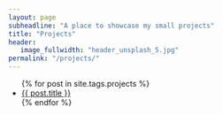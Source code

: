 ```yaml
---
layout: page
subheadline: "A place to showcase my small projects"
title: "Projects"
header:
   image_fullwidth: "header_unsplash_5.jpg"
permalink: "/projects/"
---
```

<ul>
    {% for post in site.tags.projects %}
    <li><a href="{{ site.baseurl }}{{ post.url }}">{{ post.title }}</a></li>
    {% endfor %}
</ul>